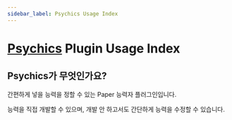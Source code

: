 ```yaml
---
sidebar_label: Psychics Usage Index
---
```


# [Psychics](https://github.com/monun/psychics) Plugin Usage Index

## Psychics가 무엇인가요?
간편하게 넣을 능력을 정할 수 있는 Paper 능력자 플러그인입니다.

능력을 직접 개발할 수 있으며, 개발 안 하고서도 간단하게 능력을 수정할 수 있습니다.

